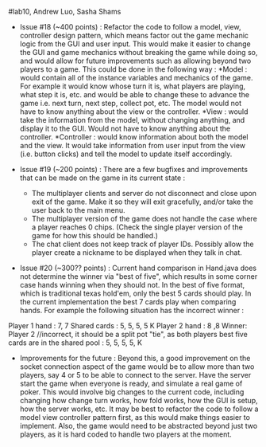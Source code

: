 #lab10, Andrew Luo, Sasha Shams

* Issue #18 (~400 points) : Refactor the code to follow a model, view, controller design pattern, which means factor out the game mechanic logic from the GUI and user input. This would make it easier to change the GUI and game mechanics without breaking the game while doing so, and would allow for future improvements such as allowing beyond two players to a game. This could be done in the following way :
       *Model : would contain all of the instance variables and mechanics of the game. For example it would know whose turn it is, what players are playing, what step it is, etc. and would be able to change these to advance the game i.e. next turn, next step, collect pot, etc. The model would not have to know anything about the view or the controller.
       *View : would take the information from the model, without changing anything, and display it to the GUI. Would not have to know anything about the controller.
       *Controller : would know information about both the model and the view. It would take information from user input from the view (i.e. button clicks) and tell the model to update itself accordingly.

* Issue #19 (~200 points) : There are a few bugfixes and improvements that can be made on the game in its current state :
  * The multiplayer clients and server do not disconnect and close upon exit of the game. Make it so they will exit gracefully, and/or take the user back to the main menu.
  * The multiplayer version of the game does not handle the case where a player reaches 0 chips. (Check the single player version of the game for how this should be handled.)
  * The chat client does not keep track of player IDs. Possibly allow the player create a nickname to be displayed when they talk in chat.

* Issue #20 (~300?? points) :  Current hand comparison in Hand.java does not determine the winner via "best of five", which results in some corner case hands winning when they should not. In the best of five format, which is traditional texas hold'em, only the best 5 cards should play. In the current implementation the best 7 cards play when comparing hands. For example the following situation has the incorrect winner :

Player 1 hand : 7, 7
Shared cards : 5, 5, 5, 5 K
Player 2 hand : 8 ,8
Winner: Player 2 //incorrect, it should be a split pot "tie", as both players best five cards are in the shared pool : 5, 5, 5, 5, K



* Improvements for the future : Beyond this, a good improvement on the socket connection aspect of the game would be to allow more than two players, say 4 or 5 to be able to connect to the server. Have the server start the game when everyone is ready, and simulate a real game of poker. This would involve big changes to the current code, including changing how change turn works, how fold works, how the GUI is setup, how the server works, etc. It may be best to refactor the code to follow a model view controller pattern first, as this would make things easier to implement. Also, the game would need to be abstracted beyond just two players, as it is hard coded to handle two players at the moment.